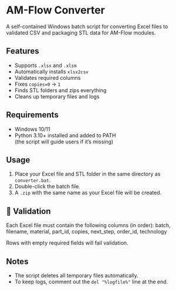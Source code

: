 # AM-Flow Converter

A self-contained Windows batch script for converting Excel files to validated CSV and packaging STL data for AM-Flow modules.

## Features
- Supports `.xlsx` and `.xlsm`
- Automatically installs `xlsx2csv`
- Validates required columns
- Fixes `copies=0` → `1`
- Finds STL folders and zips everything
- Cleans up temporary files and logs

## Requirements
- Windows 10/11
- Python 3.10+ installed and added to PATH  
  (the script will guide users if it’s missing)

## Usage
1. Place your Excel file and STL folder in the same directory as `converter.bat`.
2. Double-click the batch file.
3. A `.zip` with the same name as your Excel file will be created.

## 🧾 Validation
Each Excel file must contain the following columns (in order):
batch, filename, material, part_id, copies, next_step, order_id, technology

Rows with empty required fields will fail validation.

## Notes
- The script deletes all temporary files automatically.
- To keep logs, comment out the `del "%logfile%"` line at the end.
